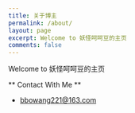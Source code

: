 ```yaml
---
title: 关于博主
permalink: /about/
layout: page
excerpt: Welcome to 妖怪呵呵豆的主页
comments: false
---
```


Welcome to 妖怪呵呵豆的主页

** Contact With Me **

- bbowang221@163.com
